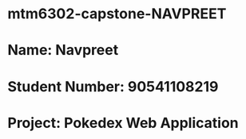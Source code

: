 # mtm6302-capstone-NAVPREET 
# Name: Navpreet
# Student Number: 90541108219
# Project: Pokedex Web Application